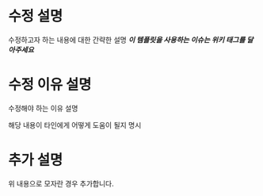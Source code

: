 # 수정 설명
수정하고자 하는 내용에 대한 간략한 설명
***이 템플릿을 사용하는 이슈는 위키 태그를 달아주세요***


# 수정 이유 설명
수정해야 하는 이유 설명

해당 내용이 타인에게 어떻게 도움이 될지 명시


# 추가 설명
위 내용으로 모자란 경우 추가합니다. 
